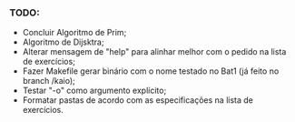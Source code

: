 ### TODO:
- Concluir Algoritmo de Prim;
- Algoritmo de Dijsktra;
- Alterar mensagem de "help" para alinhar melhor com o pedido na lista de exercícios;
- Fazer Makefile gerar binário com o nome testado no Bat1 (já feito no branch /kaio);
- Testar "-o" como argumento explícito;
- Formatar pastas de acordo com as especificações na lista de exercícios.

